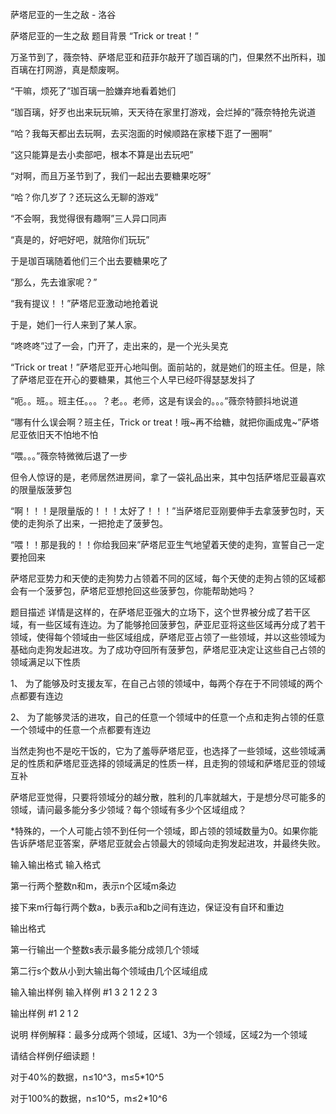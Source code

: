 



萨塔尼亚的一生之敌 - 洛谷














萨塔尼亚的一生之敌
题目背景
“Trick or treat！”

万圣节到了，薇奈特、萨塔尼亚和菈菲尔敲开了珈百璃的门，但果然不出所料，珈百璃在打网游，真是颓废啊。

“干嘛，烦死了”珈百璃一脸嫌弃地看着她们

“珈百璃，好歹也出来玩玩嘛，天天待在家里打游戏，会烂掉的”薇奈特抢先说道

“哈？我每天都出去玩啊，去买泡面的时候顺路在家楼下逛了一圈啊”

“这只能算是去小卖部吧，根本不算是出去玩吧”

“对啊，而且万圣节到了，我们一起出去要糖果吃呀”

“哈？你几岁了？还玩这么无聊的游戏”

“不会啊，我觉得很有趣啊”三人异口同声

“真是的，好吧好吧，就陪你们玩玩”

于是珈百璃随着他们三个出去要糖果吃了

“那么，先去谁家呢？”

“我有提议！！”萨塔尼亚激动地抢着说

于是，她们一行人来到了某人家。

“咚咚咚”过了一会，门开了，走出来的，是一个光头吴克

“Trick or treat！”萨塔尼亚开心地叫倒。面前站的，就是她们的班主任。但是，除了萨塔尼亚在开心的要糖果，其他三个人早已经吓得瑟瑟发抖了

“呃。。班。。班主任。。。？老。。老师，这是有误会的。。。”薇奈特颤抖地说道

“哪有什么误会啊？班主任，Trick or treat！哦~再不给糖，就把你画成鬼~”萨塔尼亚依旧天不怕地不怕

“喂。。。”薇奈特微微后退了一步

但令人惊讶的是，老师居然进房间，拿了一袋礼品出来，其中包括萨塔尼亚最喜欢的限量版菠萝包

“啊！！！是限量版的！！！太好了！！！”当萨塔尼亚刚要伸手去拿菠萝包时，天使的走狗杀了出来，一把抢走了菠萝包。

“喂！！那是我的！！你给我回来”萨塔尼亚生气地望着天使的走狗，宣誓自己一定要抢回来

萨塔尼亚势力和天使的走狗势力占领着不同的区域，每个天使的走狗占领的区域都会有一个菠萝包，萨塔尼亚想抢回这些菠萝包，你能帮助她吗？

题目描述
详情是这样的，在萨塔尼亚强大的立场下，这个世界被分成了若干区域，有一些区域有连边。为了能够抢回菠萝包，萨亚尼亚将这些区域再分成了若干领域，使得每个领域由一些区域组成，萨塔尼亚占领了一些领域，并以这些领域为基础向走狗发起进攻。为了成功夺回所有菠萝包，萨塔尼亚决定让这些自己占领的领域满足以下性质

1、    为了能够及时支援友军，在自己占领的领域中，每两个存在于不同领域的两个点都要有连边

2、    为了能够灵活的进攻，自己的任意一个领域中的任意一个点和走狗占领的任意一个领域中的任意一个点都要有连边

当然走狗也不是吃干饭的，它为了羞辱萨塔尼亚，也选择了一些领域，这些领域满足的性质和萨塔尼亚选择的领域满足的性质一样，且走狗的领域和萨塔尼亚的领域互补

萨塔尼亚觉得，只要将领域分的越分散，胜利的几率就越大，于是想分尽可能多的领域，请问最多能分多少领域？每个领域有多少个区域组成？

\*特殊的，一个人可能占领不到任何一个领域，即占领的领域数量为0。如果你能告诉萨塔尼亚答案，萨塔尼亚就会占领最大的领域向走狗发起进攻，并最终失败。

输入输出格式
输入格式

第一行两个整数n和m，表示n个区域m条边

接下来m行每行两个数a，b表示a和b之间有连边，保证没有自环和重边

输出格式

第一行输出一个整数s表示最多能分成领几个领域

第二行s个数从小到大输出每个领域由几个区域组成

输入输出样例
输入样例 #1
3 2
1 2
2 3

输出样例 #1
2
1 2

说明
样例解释：最多分成两个领域，区域1、3为一个领域，区域2为一个领域

请结合样例仔细读题！

对于40%的数据，n≤10^3，m≤5\*10^5

对于100%的数据，n≤10^5，m≤2\*10^6







